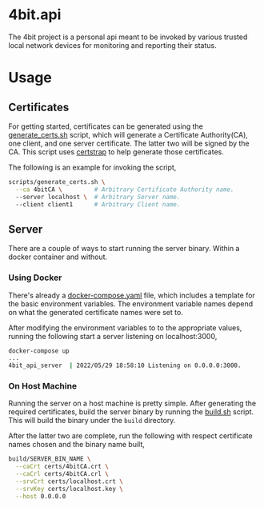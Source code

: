 # 4bit.api
The 4bit project is a personal api meant to be invoked by various trusted local
network devices for monitoring and reporting their status.

# Usage
## Certificates
For getting started, certificates can be generated using the
[generate_certs.sh](scripts/generate_certs.sh) script, which will generate a
Certificate Authority(CA), one client, and one server certificate. The latter
two will be signed by the CA. This script uses [certstrap](https://github.com/square/certstrap)
to help generate those certificates.

The following is an example for invoking the script,
```sh
scripts/generate_certs.sh \
  --ca 4bitCA \         # Arbitrary Certificate Authority name.
  --server localhost \  # Arbitrary Server name.
  --client client1      # Arbitrary Client name.
```

## Server
There are a couple of ways to start running the server binary. Within a
docker container and without.

### Using Docker
There's already a [docker-compose.yaml](docker-compose.yaml) file, which
includes a template for the basic environment variables. The environment
variable names depend on what the generated certificate names were set to.

After modifying the environment variables to to the appropriate values, running
the following start a server listening on localhost:3000,
```sh
docker-compose up
...
4bit_api_server  | 2022/05/29 18:58:10 Listening on 0.0.0.0:3000.
```

### On Host Machine
Running the server on a host machine is pretty simple. After generating the
required certificates, build the server binary by running the [build.sh](scripts/build.sh)
script. This will build the binary under the `build` directory.

After the latter two are complete, run the following with respect certificate
names chosen and the binary name built,
```sh
build/SERVER_BIN_NAME \
  --caCrt certs/4bitCA.crt \
  --caCrl certs/4bitCA.crl \
  --srvCrt certs/localhost.crt \
  --srvKey certs/localhost.key \
  --host 0.0.0.0
```